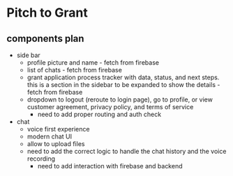 # Pitch to Grant

## components plan

- side bar
    - profile picture and name - fetch from firebase
    - list of chats - fetch from firebase
    - grant application process tracker with data, status, and next steps. this is a section in the sidebar to be expanded to show the details - fetch from firebase
    - dropdown to logout (reroute to login page), go to profile, or view customer agreement, privacy policy, and terms of service
        - need to add proper routing and auth check
- chat
    - voice first experience
    - modern chat UI
    - allow to upload files
    - need to add the correct logic to handle the chat history and the voice recording
        - need to add interaction with firebase and backend
